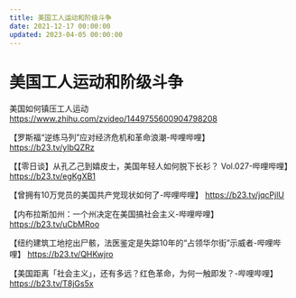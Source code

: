 ```yaml
---
title: 美国工人运动和阶级斗争
date: 2021-12-17 00:00:00
updated: 2023-04-05 00:00:00
---
```


# 美国工人运动和阶级斗争

美国如何镇压工人运动 https://www.zhihu.com/zvideo/1449755600904798208

【罗斯福“逆练马列”应对经济危机和革命浪潮-哔哩哔哩】 https://b23.tv/yIbQZRz

【【零日谈】从孔乙己到嬉皮士，美国年轻人如何脱下长衫？ Vol.027-哔哩哔哩】 https://b23.tv/egKgXB1

【曾拥有10万党员的美国共产党现状如何了-哔哩哔哩】 https://b23.tv/jqcPjlU

【内布拉斯加州：一个州决定在美国搞社会主义-哔哩哔哩】 https://b23.tv/uCbMRoo

【纽约建筑工地挖出尸骸，法医鉴定是失踪10年的“占领华尔街”示威者-哔哩哔哩】 https://b23.tv/QHKwjro

【美国距离「社会主义」，还有多远？红色革命，为何一触即发？-哔哩哔哩】 https://b23.tv/T8jGs5x

